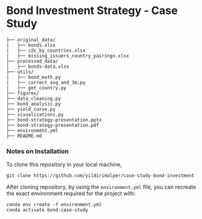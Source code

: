 # Bond Investment Strategy - Case Study

```plain
├── original_data/
|   ├── bonds.xlsx
|   ├── cds_by_countries.xlsx
|   ├── missing_issuers_country_pairings.xlsx
├── processed_data/
|   ├── bonds-data.xlsx
├── utils/
|   ├── bond_math.py
|   ├── correct_avg_and_3m.py
|   ├── get_country.py
├── figures/
├── data_cleaning.py
├── bond_analysis.py
├── yield_curve.py
├── visualizations.py
├── bond-strategy-presentation.pptx
├── bond-strategy-presentation.pdf
├── environment.yml
├── README.md
```

### Notes on Installation

To clone this repository in your local machine,

```shell
git clone https://github.com/yildirimalper/case-study-bond-investment
```

After cloning repository, by using the `environment.yml` file, you can recreate the exact environment required for the project with:

```shell
conda env create -f environment.yml
conda activate bond-case-study
```
